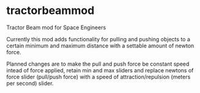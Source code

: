 # tractorbeammod
Tractor Beam mod for Space Engineers

Currently this mod adds functionality for pulling and pushing objects to a certain minimum and maximum distance with a settable amount of newton force.

Planned changes are to make the pull and push force be constant speed intead of force applied, retain min and max sliders and replace newtons of force slider (pull/push force) with a speed of attraction/repulsion (meters per second) slider.

